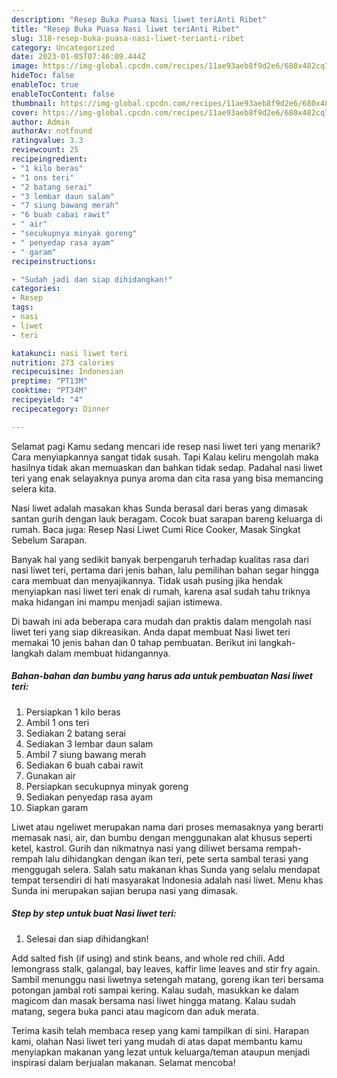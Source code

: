 ```yaml
---
description: "Resep Buka Puasa Nasi liwet teriAnti Ribet"
title: "Resep Buka Puasa Nasi liwet teriAnti Ribet"
slug: 318-resep-buka-puasa-nasi-liwet-terianti-ribet
category: Uncategorized
date: 2023-01-05T07:46:09.444Z
image: https://img-global.cpcdn.com/recipes/11ae93aeb8f9d2e6/680x482cq70/nasi-liwet-teri-foto-resep-utama.jpg
hideToc: false
enableToc: true
enableTocContent: false
thumbnail: https://img-global.cpcdn.com/recipes/11ae93aeb8f9d2e6/680x482cq70/nasi-liwet-teri-foto-resep-utama.jpg
cover: https://img-global.cpcdn.com/recipes/11ae93aeb8f9d2e6/680x482cq70/nasi-liwet-teri-foto-resep-utama.jpg
author: Admin
authorAv: notfound
ratingvalue: 3.3
reviewcount: 25
recipeingredient:
- "1 kilo beras"
- "1 ons teri"
- "2 batang serai"
- "3 lembar daun salam"
- "7 siung bawang merah"
- "6 buah cabai rawit"
- " air"
- "secukupnya minyak goreng"
- " penyedap rasa ayam"
- " garam"
recipeinstructions:

- "Sudah jadi dan siap dihidangkan!"
categories:
- Resep
tags:
- nasi
- liwet
- teri

katakunci: nasi liwet teri 
nutrition: 273 calories
recipecuisine: Indonesian
preptime: "PT13M"
cooktime: "PT34M"
recipeyield: "4"
recipecategory: Dinner

---
```



Selamat pagi Kamu sedang mencari ide resep nasi liwet teri yang menarik? Cara menyiapkannya sangat tidak susah. Tapi Kalau keliru mengolah maka hasilnya tidak akan memuaskan dan bahkan tidak sedap. Padahal nasi liwet teri yang enak selayaknya punya aroma dan cita rasa yang bisa memancing selera kita.


Nasi liwet adalah masakan khas Sunda berasal dari beras yang dimasak santan gurih dengan lauk beragam. Cocok buat sarapan bareng keluarga di rumah. Baca juga: Resep Nasi Liwet Cumi Rice Cooker, Masak Singkat Sebelum Sarapan.

Banyak hal yang sedikit banyak berpengaruh terhadap kualitas rasa dari nasi liwet teri, pertama dari jenis bahan, lalu pemilihan bahan segar hingga cara membuat dan menyajikannya. Tidak usah pusing jika hendak menyiapkan nasi liwet teri enak di rumah, karena asal sudah tahu triknya maka hidangan ini mampu menjadi sajian istimewa.


Di bawah ini ada beberapa cara mudah dan praktis dalam mengolah nasi liwet teri yang siap dikreasikan. Anda dapat membuat Nasi liwet teri memakai 10 jenis bahan dan 0 tahap pembuatan. Berikut ini langkah-langkah dalam membuat hidangannya.

<!--inarticleads1-->

##### Bahan-bahan dan bumbu yang harus ada untuk pembuatan Nasi liwet teri:

1. Persiapkan 1 kilo beras
1. Ambil 1 ons teri
1. Sediakan 2 batang serai
1. Sediakan 3 lembar daun salam
1. Ambil 7 siung bawang merah
1. Sediakan 6 buah cabai rawit
1. Gunakan  air
1. Persiapkan secukupnya minyak goreng
1. Sediakan  penyedap rasa ayam
1. Siapkan  garam


Liwet atau ngeliwet merupakan nama dari proses memasaknya yang berarti memasak nasi, air, dan bumbu dengan menggunakan alat khusus seperti ketel, kastrol. Gurih dan nikmatnya nasi yang diliwet bersama rempah-rempah lalu dihidangkan dengan ikan teri, pete serta sambal terasi yang menggugah selera. Salah satu makanan khas Sunda yang selalu mendapat tempat tersendiri di hati masyarakat Indonesia adalah nasi liwet. Menu khas Sunda ini merupakan sajian berupa nasi yang dimasak. 

<!--inarticleads2-->

##### Step by step untuk buat Nasi liwet teri:


1. Selesai dan siap dihidangkan!

Add salted fish (if using) and stink beans, and whole red chili. Add lemongrass stalk, galangal, bay leaves, kaffir lime leaves and stir fry again. Sambil menunggu nasi liwetnya setengah matang, goreng ikan teri bersama potongan jambal roti sampai kering. Kalau sudah, masukkan ke dalam magicom dan masak bersama nasi liwet hingga matang. Kalau sudah matang, segera buka panci atau magicom dan aduk merata. 

Terima kasih telah membaca resep yang kami tampilkan di sini. Harapan kami, olahan Nasi liwet teri yang mudah di atas dapat membantu kamu menyiapkan makanan yang lezat untuk keluarga/teman ataupun menjadi inspirasi dalam berjualan makanan. Selamat mencoba!
